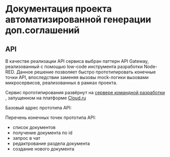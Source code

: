 # Документация проекта автоматизированной генерации доп.соглашений

## API

В качестве реализации API сервиса выбран паттерн API Gateway, реализованный с помощью low-code инструмента разработки Node-RED.
Данное решение позволяет быстро прототипировать конечные точки API, впоследствии заменяя вызовы mock-логики вызовами микросервисов, реализованных в рамках проекта.

Сервис прототипирования развёрнут на [сервере командной разработки](https://api.tanderhack.ru) , запущенном на платформе [Cloud.ru](https://cloud.ru)

Базовый адрес прототипа API: [](https://api.tanderhack.ru/v0)

Перечень конечных точек прототипа API:

- список документов
- получение документа по id
- запрос в чат
- редактрование раздела документа
- создание нового документа
